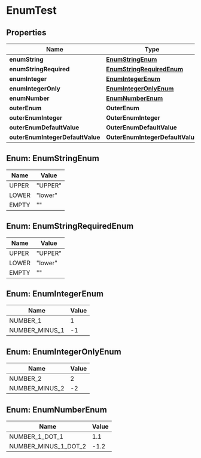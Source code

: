 

# EnumTest


## Properties

| Name | Type | Description | Notes |
|------------ | ------------- | ------------- | -------------|
|**enumString** | [**EnumStringEnum**](#EnumStringEnum) |  |  [optional] |
|**enumStringRequired** | [**EnumStringRequiredEnum**](#EnumStringRequiredEnum) |  |  |
|**enumInteger** | [**EnumIntegerEnum**](#EnumIntegerEnum) |  |  [optional] |
|**enumIntegerOnly** | [**EnumIntegerOnlyEnum**](#EnumIntegerOnlyEnum) |  |  [optional] |
|**enumNumber** | [**EnumNumberEnum**](#EnumNumberEnum) |  |  [optional] |
|**outerEnum** | **OuterEnum** |  |  [optional] |
|**outerEnumInteger** | **OuterEnumInteger** |  |  [optional] |
|**outerEnumDefaultValue** | **OuterEnumDefaultValue** |  |  [optional] |
|**outerEnumIntegerDefaultValue** | **OuterEnumIntegerDefaultValue** |  |  [optional] |



## Enum: EnumStringEnum

| Name | Value |
|---- | -----|
| UPPER | &quot;UPPER&quot; |
| LOWER | &quot;lower&quot; |
| EMPTY | &quot;&quot; |



## Enum: EnumStringRequiredEnum

| Name | Value |
|---- | -----|
| UPPER | &quot;UPPER&quot; |
| LOWER | &quot;lower&quot; |
| EMPTY | &quot;&quot; |



## Enum: EnumIntegerEnum

| Name | Value |
|---- | -----|
| NUMBER_1 | 1 |
| NUMBER_MINUS_1 | -1 |



## Enum: EnumIntegerOnlyEnum

| Name | Value |
|---- | -----|
| NUMBER_2 | 2 |
| NUMBER_MINUS_2 | -2 |



## Enum: EnumNumberEnum

| Name | Value |
|---- | -----|
| NUMBER_1_DOT_1 | 1.1 |
| NUMBER_MINUS_1_DOT_2 | -1.2 |



